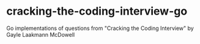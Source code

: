 # cracking-the-coding-interview-go
Go implementations of questions from "Cracking the Coding Interview" by Gayle Laakmann McDowell
